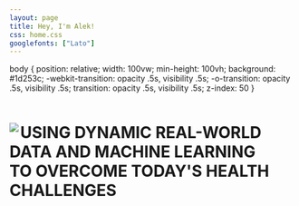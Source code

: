 ```yaml
---
layout: page
title: Hey, I'm Alek!
css: home.css
googlefonts: ["Lato"]
---
```



body {
    position: relative;
    width: 100vw;
    min-height: 100vh;
    background: #1d253c;
    -webkit-transition: opacity .5s, visibility .5s;
    -o-transition: opacity .5s, visibility .5s;
    transition: opacity .5s, visibility .5s;
    z-index: 50
}


<div class="section__image" style="background-image: url(https://peteforamerica.com/wp-content/uploads/cache/2019/04/pete-home-final-1920x1080-cropped.jpg);">
			<img src="https://peteforamerica.com/wp-content/uploads/cache/2019/04/pete-home-final-1920x1080-cropped.jpg" alt="">
		</div>


<div class="text-center">

  <img src="{{ site.baseurl }}/img/Alek.jpeg" align="left"/>
  <h1>USING DYNAMIC REAL-WORLD DATA AND MACHINE LEARNING<br>TO OVERCOME TODAY'S HEALTH CHALLENGES </h1>
</div>





